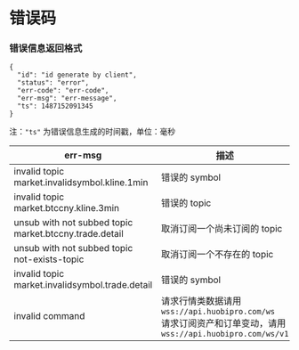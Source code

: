 # 错误码



### 错误信息返回格式
```
{
  "id": "id generate by client",
  "status": "error",
  "err-code": "err-code",
  "err-msg": "err-message",
  "ts": 1487152091345
}
```
注：`"ts"` 为错误信息生成的时间戳，单位：毫秒

| err-msg | 描述 |
| --------- | ------ |
|invalid topic market.invalidsymbol.kline.1min | 错误的 symbol|
|invalid topic market.btccny.kline.3min| 错误的 topic |
| unsub with not subbed topic market.btccny.trade.detail| 取消订阅一个尚未订阅的 topic|
| unsub with not subbed topic not-exists-topic | 取消订阅一个不存在的 topic|
| invalid topic market.invalidsymbol.trade.detail| 错误的 symbol|
| invalid command | 请求行情类数据请用 `wss://api.huobipro.com/ws`<br>请求订阅资产和订单变动，请用 `wss://api.huobipro.com/ws/v1` |
